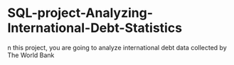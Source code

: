 # SQL-project-Analyzing-International-Debt-Statistics
n this project, you are going to analyze international debt data collected by The World Bank
